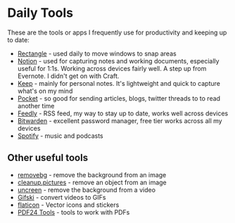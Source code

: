 # Daily Tools

These are the tools or apps I frequently use for productivity and keeping up to date:

- [Rectangle](https://rectangleapp.com) - used daily to move windows to snap areas
- [Notion](https://www.notion.so/) - used for capturing notes and working documents, especially useful for 1:1s. Working across devices fairly well. A step up from Evernote. I didn't get on with Craft.
- [Keep](https://www.google.com/keep) - mainly for personal notes. It's lightweight and quick to capture what's on my mind
- [Pocket](https://getpocket.com) - so good for sending articles, blogs, twitter threads to to read another time
- [Feedly](https://feedly.com) - RSS feed, my way to stay up to date, works well across devices
- [Bitwarden](https://bitwarden.com) - excellent password manager, free tier works across all my devices
- [Spotify](https://www.spotify.com) - music and podcasts

## Other useful tools

- [removebg](https://www.remove.bg/) - remove the background from an image
- [cleanup.pictures](https://cleanup.pictures/) - remove an object from an image
- [uncreen](https://www.unscreen.com/) - remove the background from a video
- [Gifski](https://gif.ski/) - convert videos to GIFs
- [flaticon](https://www.flaticon.com/) - Vector icons and stickers
- [PDF24 Tools](https://tools.pdf24.org/en/) - tools to work with PDFs
